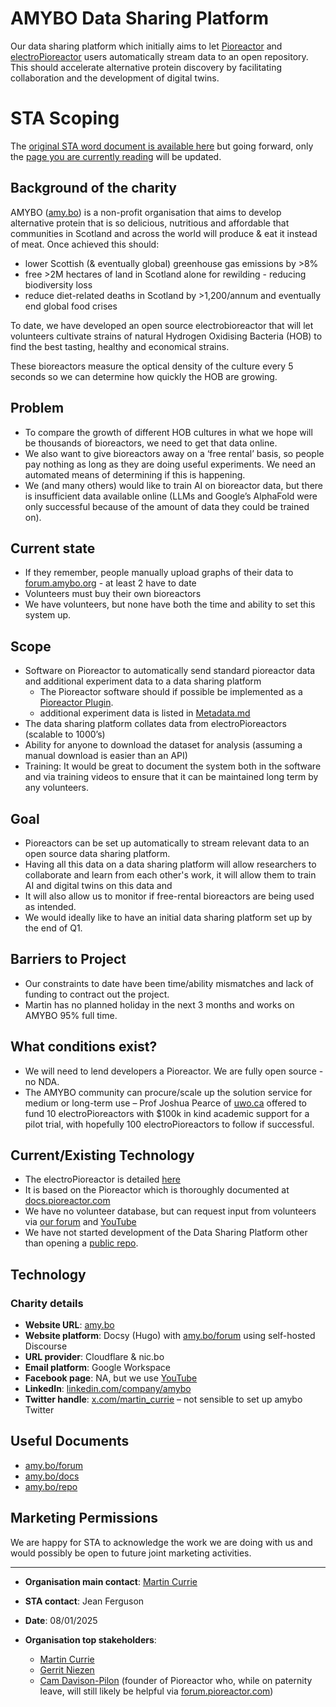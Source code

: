# AMYBO Data Sharing Platform

Our data sharing platform which initially aims to let [Pioreactor](https://pioreactor.com) and [electroPioreactor](https://amy.bo/electropioreactor) users automatically stream data to an open repository.  This should accelerate alternative protein discovery by facilitating collaboration and the development of digital twins.

# STA Scoping

The [original STA word document is available here](https://github.com/Amybo-org/DSP/raw/refs/heads/main/AMYBO-DSP-STA+Project+Scope+Document+V0.4+(6).docx) but going forward, only the [page you are currently reading]([url](https://github.com/amy-bo/DSP/edit/main/README.md)) will be updated.

## Background of the charity

AMYBO ([amy.bo](https://amy.bo)) is a non-profit organisation that aims to develop alternative protein that is so delicious, nutritious and affordable that communities in Scotland and across the world will produce & eat it instead of meat. Once achieved this should:

- lower Scottish (& eventually global) greenhouse gas emissions by >8%
- free >2M hectares of land in Scotland alone for rewilding - reducing biodiversity loss
- reduce diet-related deaths in Scotland by >1,200/annum and eventually end global food crises

To date, we have developed an open source electrobioreactor that will let volunteers cultivate strains of natural Hydrogen Oxidising Bacteria (HOB) to find the best tasting, healthy and economical strains.

These bioreactors measure the optical density of the culture every 5 seconds so we can determine how quickly the HOB are growing.

## Problem

- To compare the growth of different HOB cultures in what we hope will be thousands of bioreactors, we need to get that data online.
- We also want to give bioreactors away on a ‘free rental’ basis, so people pay nothing as long as they are doing useful experiments. We need an automated means of determining if this is happening.
- We (and many others) would like to train AI on bioreactor data, but there is insufficient data available online (LLMs and Google’s AlphaFold were only successful because of the amount of data they could be trained on).

## Current state

- If they remember, people manually upload graphs of their data to [forum.amybo.org](https://forum.amybo.org) - at least 2 have to date
- Volunteers must buy their own bioreactors
- We have volunteers, but none have both the time and ability to set this system up.

## Scope

- Software on Pioreactor to automatically send standard pioreactor data and additional experiment data to a data sharing platform
  - The Pioreactor software should if possible be implemented as a [Pioreactor Plugin](https://docs.pioreactor.com/developer-guide/intro-plugins).
  - additional experiment data is listed in [Metadata.md](Metadata.md)
- The data sharing platform collates data from electroPioreactors (scalable to 1000’s)
- Ability for anyone to download the dataset for analysis (assuming a manual download is easier than an API)
- Training: It would be great to document the system both in the software and via training videos to ensure that it can be maintained long term by any volunteers.

## Goal

- Pioreactors can be set up automatically to stream relevant data to an open source data sharing platform.
- Having all this data on a data sharing platform will allow researchers to collaborate and learn from each other's work, it will allow them to train AI and digital twins on this data and
- It will also allow us to monitor if free-rental bioreactors are being used as intended.
- We would ideally like to have an initial data sharing platform set up by the end of Q1.

## Barriers to Project

- Our constraints to date have been time/ability mismatches and lack of funding to contract out the project.
- Martin has no planned holiday in the next 3 months and works on AMYBO 95% full time.

## What conditions exist?

- We will need to lend developers a Pioreactor. We are fully open source - no NDA.
- The AMYBO community can procure/scale up the solution service for medium or long-term use – Prof Joshua Pearce of [uwo.ca](https://uwo.ca) offered to fund 10 electroPioreactors with $100k in kind academic support for a pilot trial, with hopefully 100 electroPioreactors to follow if successful.

## Current/Existing Technology

- The electroPioreactor is detailed [here](https://amy.bo/electropioreactor)
- It is based on the Pioreactor which is thoroughly documented at [docs.pioreactor.com](https://docs.pioreactor.com)
- We have no volunteer database, but can request input from volunteers via [our forum](https://forum.amybo.org) and [YouTube](https://amy.bo/YouTube)
- We have not started development of the Data Sharing Platform other than opening a [public repo](https://github.com/Amybo-org/DSP).


## Technology

### Charity details

- **Website URL**: [amy.bo](https://amy.bo)
- **Website platform**: Docsy (Hugo) with [amy.bo/forum](https://amy.bo/forum) using self-hosted Discourse
- **URL provider**: Cloudflare & nic.bo
- **Email platform**: Google Workspace
- **Facebook page**: NA, but we use [YouTube](https://www.youtube.com/@AMYBO)
- **LinkedIn**: [linkedin.com/company/amybo](https://linkedin.com/company/amybo)
- **Twitter handle**: [x.com/martin_currie](https://x.com/martin_currie) – not sensible to set up amybo Twitter 

## Useful Documents

- [amy.bo/forum](https://amy.bo/forum)
- [amy.bo/docs](https://amy.bo/docs)
- [amy.bo/repo](https://amy.bo/repo)

## Marketing Permissions

We are happy for STA to acknowledge the work we are doing with us and would possibly be open to future joint marketing activities.  

---

- **Organisation main contact**: [Martin Currie](https://martin.aqueum.com)
- **STA contact**: Jean Ferguson 
- **Date**: 08/01/2025  

- **Organisation top stakeholders**:
  - [Martin Currie](https://martin.aqueum.com)
  - [Gerrit Niezen](https://labcrafter.co.uk/pages/about-us)
  - [Cam Davison-Pilon](https://github.com/camdavidsonpilon) (founder of Pioreactor who, while on paternity leave, will still likely be helpful via [forum.pioreactor.com](https://forum.pioreactor.com))
